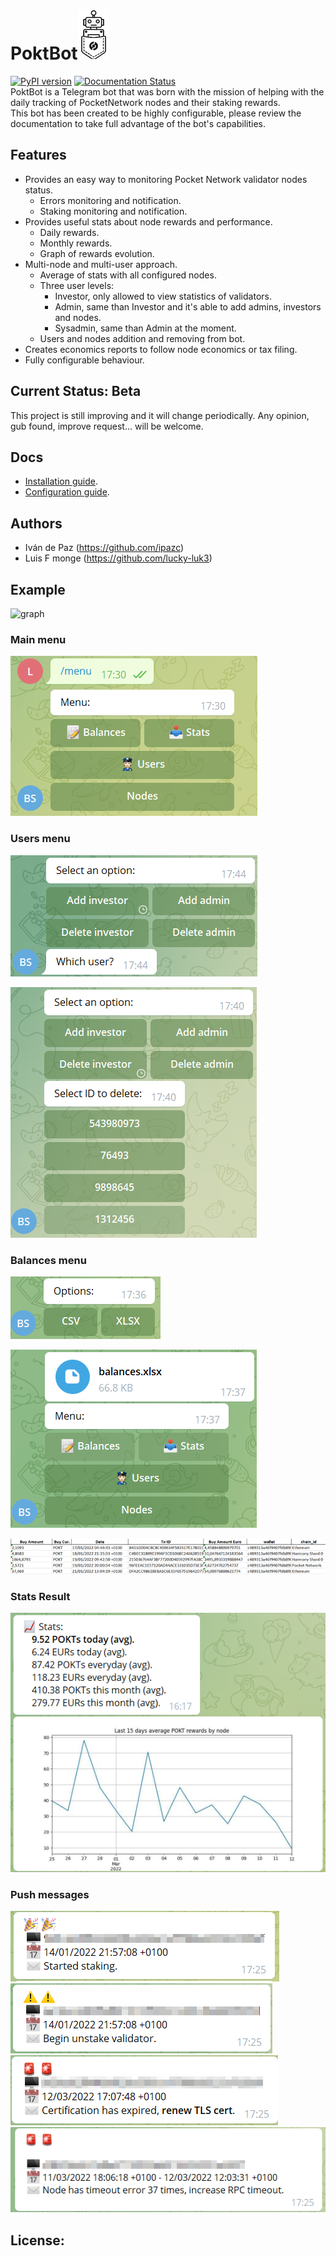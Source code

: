 # PoktBot![logo](./docs/images/logo_min_2.png?raw=true "logo")
[![PyPI version](https://badge.fury.io/py/poktbot.svg)](https://badge.fury.io/py/poktbot)
[![Documentation Status](https://readthedocs.org/projects/poktbot/badge/?version=latest)](https://poktbot.readthedocs.io/en/latest/?badge=latest)   
PoktBot is a Telegram bot that was born with the mission of helping with the daily tracking of PocketNetwork nodes and their staking rewards.  
This bot has been created to be highly configurable, please review the documentation to take full advantage of the bot's capabilities.
## Features
* Provides an easy way to monitoring Pocket Network validator nodes status.
    * Errors monitoring and notification.
    * Staking monitoring and notification.              
* Provides useful stats about node rewards and performance.  
    * Daily rewards.
    * Monthly rewards.
    * Graph of rewards evolution.
* Multi-node and multi-user approach.
    * Average of stats with all configured nodes.
    * Three user levels:
        * Investor, only allowed to view statistics of validators.
        * Admin, same than Investor and it's able to add admins, investors and nodes.
        * Sysadmin, same than Admin at the moment.
    * Users and nodes addition and removing from bot.
* Creates economics reports to follow node economics or tax filing.
* Fully configurable behaviour. 
## Current Status: Beta
This project is still improving and it will change periodically.
Any opinion, gub found, improve request... will be welcome.

## Docs
* [Installation guide](https://poktbot.readthedocs.io/en/latest/installation/).
* [Configuration guide](https://poktbot.readthedocs.io/en/latest/configuration/).

## Authors
* Iván de Paz (https://github.com/ipazc)
* Luis F monge (https://github.com/lucky-luk3)
## Example
![graph](./docs/images/poktbot.gif?raw=true "Graph")
### Main menu
![Main-menu](./docs/images/mainmenu.png?raw=true "main menu")
### Users menu
![Add-investor](./docs/images/add_investor.png?raw=true "Add investor menu")

![Delete-investor](./docs/images/delete_investor.png?raw=true "Delete investor menu")
### Balances menu
![Balances-menu](./docs/images/balances_menu.png?raw=true "Balances menu")

![Balances-File](./docs/images/balances_file.png?raw=true "Balances File")

![Balances](./docs/images/balances.png?raw=true "Balances")
### Stats Result
![Stats-result](./docs/images/stats.png?raw=true "Stats result")
### Push messages
![Begin-stake](./docs/images/begin_stake.png?raw=true "Begin stake")
![Begin-unstake](./docs/images/begin_unstake.png?raw=true "Begin unstake")
![Cert-expiration](./docs/images/certificate_expiration.png?raw=true "Begin stake")
![RPD-timeout](./docs/images/rpc_timeout.png?raw=true "Begin stake")

## License: 



